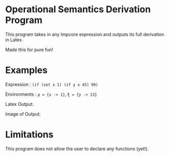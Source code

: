# Operational Semantics Derivation Program

This program takes in any Impcore expression and outputs its full derivation in Latex.

Made this for pure fun!

# Examples
Expression : `(if (set x 1) (if y x 45) 99)` 

Environments : `ρ = {x -> 1}`, `ξ = {y -> 13}`

Latex Output: 


Image of Output:

# Limitations

 This program does not allow the user to declare any functions (yet!).
